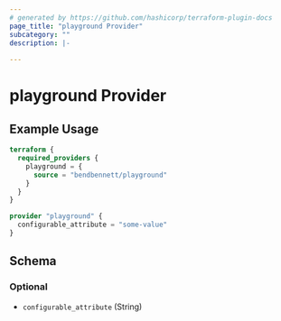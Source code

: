```yaml
---
# generated by https://github.com/hashicorp/terraform-plugin-docs
page_title: "playground Provider"
subcategory: ""
description: |-
  
---
```


# playground Provider



## Example Usage

```terraform
terraform {
  required_providers {
    playground = {
      source = "bendbennett/playground"
    }
  }
}

provider "playground" {
  configurable_attribute = "some-value"
}
```

<!-- schema generated by tfplugindocs -->
## Schema

### Optional

- `configurable_attribute` (String)
